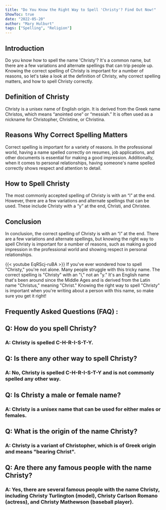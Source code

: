 ```yaml
---
title: "Do You Know the Right Way to Spell 'Christy'? Find Out Now!"
ShowToc: true 
date: "2022-05-20"
author: "Mary Hulburt" 
tags: ["Spelling", "Religion"]
---
```

## Introduction

Do you know how to spell the name 'Christy'? It's a common name, but there are a few variations and alternate spellings that can trip people up. Knowing the correct spelling of Christy is important for a number of reasons, so let's take a look at the definition of Christy, why correct spelling matters, and how to spell Christy correctly. 

## Definition of Christy

Christy is a unisex name of English origin. It is derived from the Greek name Christos, which means “anointed one” or “messiah.” It is often used as a nickname for Christopher, Christine, or Christina. 

## Reasons Why Correct Spelling Matters

Correct spelling is important for a variety of reasons. In the professional world, having a name spelled correctly on resumes, job applications, and other documents is essential for making a good impression. Additionally, when it comes to personal relationships, having someone's name spelled correctly shows respect and attention to detail. 

## How to Spell Christy

The most commonly accepted spelling of Christy is with an “i” at the end. However, there are a few variations and alternate spellings that can be used. These include Christy with a “y” at the end, Christi, and Christee. 

## Conclusion

In conclusion, the correct spelling of Christy is with an “i” at the end. There are a few variations and alternate spellings, but knowing the right way to spell Christy is important for a number of reasons, such as making a good impression in the professional world and showing respect in personal relationships.

{{< youtube EqRScj-ruBA >}} 
If you've ever wondered how to spell "Christy," you're not alone. Many people struggle with this tricky name. The correct spelling is "Christy" with an "i," not an "y." It's an English name that's been around since the Middle Ages and is derived from the Latin name "Christus," meaning "Christ." Knowing the right way to spell "Christy" is important when you're writing about a person with this name, so make sure you get it right!

## Frequently Asked Questions (FAQ) :
<h2>Q: How do you spell Christy?</h2>

<h3>A: Christy is spelled C-H-R-I-S-T-Y.</h3>

<h2>Q: Is there any other way to spell Christy?</h2>

<h3>A: No, Christy is spelled C-H-R-I-S-T-Y and is not commonly spelled any other way.</h3>

<h2>Q: Is Christy a male or female name?</h2>

<h3>A: Christy is a unisex name that can be used for either males or females.</h3>

<h2>Q: What is the origin of the name Christy?</h2>

<h3>A: Christy is a variant of Christopher, which is of Greek origin and means "bearing Christ".</h3>

<h2>Q: Are there any famous people with the name Christy?</h2>

<h3>A: Yes, there are several famous people with the name Christy, including Christy Turlington (model), Christy Carlson Romano (actress), and Christy Mathewson (baseball player).</h3>





